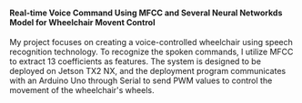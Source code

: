#### Real-time Voice Command Using MFCC and Several Neural Networkds Model for Wheelchair Movent Control
My project focuses on creating a voice-controlled wheelchair using speech recognition technology. To recognize the spoken commands, I utilize MFCC to extract 13 coefficients as features. The system is designed to be deployed on Jetson TX2 NX, and the deployment program communicates with an Arduino Uno through Serial to send PWM values to control the movement of the wheelchair's wheels.

